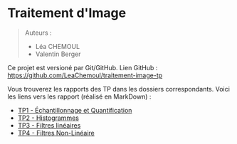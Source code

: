 # Traitement d'Image

> Auteurs :
>
> * Léa CHEMOUL
> * Valentin Berger

Ce projet est versioné par Git/GitHub. Lien GitHub : https://github.com/LeaChemoul/traitement-image-tp

Vous trouverez les rapports des TP dans les dossiers correspondants. Voici les liens vers les rapport (réalisé en MarkDown) :

* [TP1 - Échantillonnage et Quantification](TP1/TP1.md)
* [TP2 - Histogrammes](TP2/TP2.md)
* [TP3 - Filtres linéaires](TP3/TP3.md)
* [TP4 - Filtres Non-Linéaire](TP4/TP4.md)
